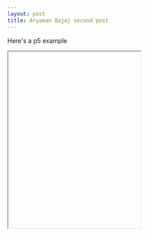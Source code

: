 ```yaml
---
layout: post
title: Aryaman Bajaj second post
---
```


Here's a p5 example

<iframe data-src='/p5/second' style='height: 400px'></iframe>
